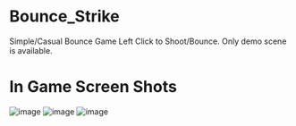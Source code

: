 # Bounce_Strike
Simple/Casual Bounce Game
Left Click to Shoot/Bounce.
Only demo scene is available.

# In Game Screen Shots
![image](https://user-images.githubusercontent.com/47148900/149490554-945c61ab-3b0f-4562-bcb8-fa6300ba00a8.png)
![image](https://user-images.githubusercontent.com/47148900/149490494-095e4495-e4e3-40c1-adb3-0be241be8411.png)
![image](https://user-images.githubusercontent.com/47148900/149490625-20763a82-2dce-4f37-8ec4-38b1b1fb5bc4.png)
